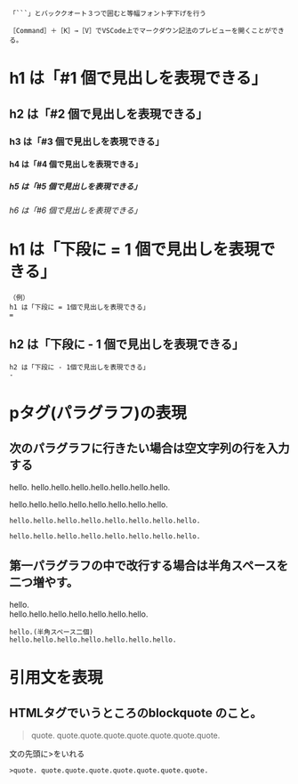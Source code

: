 ````
「```」とバッククオート３つで囲むと等幅フォント字下げを行う
````

```
［Command］＋［K］→［V］でVSCode上でマークダウン記法のプレビューを開くことができる。
```

# h1 は「#1 個で見出しを表現できる」

## h2 は「#2 個で見出しを表現できる」

### h3 は「#3 個で見出しを表現できる」

#### h4 は「#4 個で見出しを表現できる」

##### h5 は「#5 個で見出しを表現できる」

###### h6 は「#6 個で見出しを表現できる」

# h1 は「下段に = 1 個で見出しを表現できる」

```
（例）
h1 は「下段に = 1個で見出しを表現できる」
=
```

## h2 は「下段に - 1 個で見出しを表現できる」

```
h2 は「下段に - 1個で見出しを表現できる」
-
```

pタグ(パラグラフ)の表現
=
次のパラグラフに行きたい場合は空文字列の行を入力する
-
hello.
hello.hello.hello.hello.hello.hello.hello.

hello.hello.hello.hello.hello.hello.hello.hello.

```
hello.hello.hello.hello.hello.hello.hello.hello.

hello.hello.hello.hello.hello.hello.hello.hello.
```
第一パラグラフの中で改行する場合は半角スペースを二つ増やす。
-

hello.  
hello.hello.hello.hello.hello.hello.hello.
```
hello.(半角スペース二個)
hello.hello.hello.hello.hello.hello.hello.
```
引用文を表現
=
HTMLタグでいうところのblockquote のこと。
-
>quote. quote.quote.quote.quote.quote.quote.quote.

文の先頭に>をいれる
```
>quote. quote.quote.quote.quote.quote.quote.quote.
```
